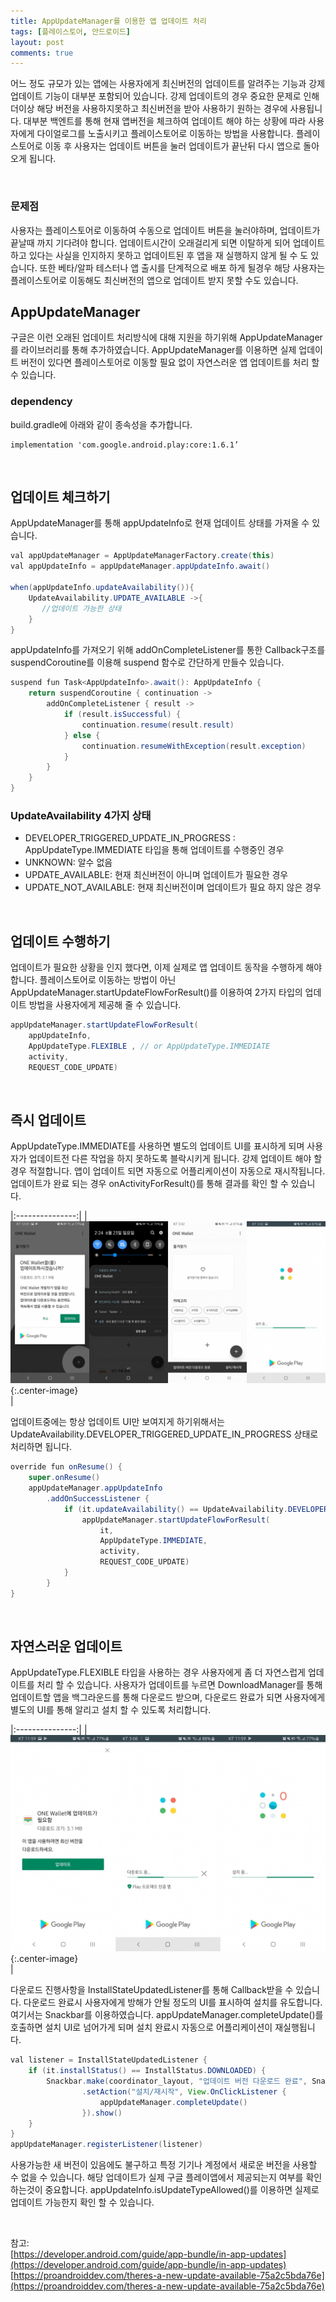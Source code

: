 ```yaml
---
title: AppUpdateManager를 이용한 앱 업데이트 처리
tags: [플레이스토어, 안드로이드]
layout: post
comments: true
---
```


어느 정도 규모가 있는 앱에는 사용자에게 최신버전의 업데이트를 알려주는 기능과 강제 업데이트 기능이 대부분 포함되어 있습니다. 강제 업데이트의 경우 중요한 문제로 인해 더이상 해당 버전을 사용하지못하고 최신버전을 받아 사용하기 원하는 경우에 사용됩니다. 대부분 백엔트를 통해 현재 앱버전을 체크하여 업데이트 해야 하는 상황에 따라 사용자에게 다이얼로그를 노출시키고 플레이스토어로 이동하는 방법을 사용합니다. 플레이스토어로 이동 후 사용자는 업데이트 버튼을 눌러 업데이트가 끝난뒤 다시 앱으로 돌아오게 됩니다.  

<br>

### 문제점
사용자는 플레이스토어로 이동하여 수동으로 업데이트 버튼을 눌러야하며, 업데이트가 끝날때 까지 기다려야 합니다. 업데이트시간이 오래걸리게 되면 이탈하게 되어 업데이트하고 있다는 사실을 인지하지 못하고 업데이트된 후 앱을 재 실행하지 않게 될 수 도 있습니다. 또한 베타/알파 테스터나 앱 출시를 단계적으로 배포 하게 될경우 해당 사용자는 플레이스토어로 이동해도 최신버전의 앱으로 업데이트 받지 못할 수도 있습니다.  

## AppUpdateManager
구글은 이런 오래된 업데이트 처리방식에 대해 지원을 하기위해 AppUpdateManager를 라이브러리를 통해 추가하였습니다. AppUpdateManager를 이용하면 실제 업데이트 버전이 있다면 플레이스토어로 이동할 필요 없이 자연스러운 앱 업데이트를 처리 할 수 있습니다.  

### dependency
build.gradle에 아래와 같이 종속성을 추가합니다.  

```
implementation 'com.google.android.play:core:1.6.1’
```

<br>

## 업데이트 체크하기
AppUpdateManager를 통해 appUpdateInfo로 현재 업데이트 상태를 가져올 수 있습니다.  

```java
val appUpdateManager = AppUpdateManagerFactory.create(this)
val appUpdateInfo = appUpdateManager.appUpdateInfo.await()

when(appUpdateInfo.updateAvailability()){
    UpdateAvailability.UPDATE_AVAILABLE ->{
       //업데이트 가능한 상태
    }
}
```


appUpdateInfo를 가져오기 위해 addOnCompleteListener를 통한 Callback구조를 suspendCoroutine를 이용해 suspend 함수로 간단하게 만들수 있습니다.  

```java
suspend fun Task<AppUpdateInfo>.await(): AppUpdateInfo {
    return suspendCoroutine { continuation ->
        addOnCompleteListener { result ->
            if (result.isSuccessful) {
                continuation.resume(result.result)
            } else {
                continuation.resumeWithException(result.exception)
            }
        }
    }
}
```

### UpdateAvailability 4가지 상태
* DEVELOPER_TRIGGERED_UPDATE_IN_PROGRESS : AppUpdateType.IMMEDIATE 타입을 통해 업데이트를 수행중인 경우
* UNKNOWN: 알수 없음
* UPDATE_AVAILABLE: 현재 최신버전이 아니며 업데이트가 필요한 경우
* UPDATE_NOT_AVAILABLE: 현재 최신버전이며 업데이트가 필요 하지 않은 경우

<br>

## 업데이트 수행하기
업데이트가 필요한 상황을 인지 했다면, 이제 실제로 앱 업데이트 동작을 수행하게 해야 합니다. 플레이스토어로 이동하는 방법이 아닌 AppUpdateManager.startUpdateFlowForResult()를 이용하여 2가지 타입의 업데이트 방법을 사용자에게 제공해 줄 수 있습니다.  

```java
appUpdateManager.startUpdateFlowForResult(
    appUpdateInfo,
    AppUpdateType.FLEXIBLE , // or AppUpdateType.IMMEDIATE
    activity,
    REQUEST_CODE_UPDATE)
```

<br>

## 즉시 업데이트
AppUpdateType.IMMEDIATE를 사용하면 별도의 업데이트 UI를 표시하게 되며 사용자가 업데이트전 다른 작업을 하지 못하도록 블락시키게 됩니다. 강제 업데이트 해야 할 경우 적절합니다. 앱이 업데이트 되면 자동으로 어플리케이션이 자동으로 재시작됩니다. 업데이트가 완료 되는 경우 onActivityForResult()를 통해 결과를 확인 할 수 있습니다.

|:---------------:|
|<br> ![](/images/2019-06-24-AppUpdateManager/immediate.jpg){:.center-image} <br>|

업데이트중에는 항상 업데이트 UI만 보여지게 하기위해서는 UpdateAvailability.DEVELOPER_TRIGGERED_UPDATE_IN_PROGRESS 상태로 처리하면 됩니다. 

```java
override fun onResume() {
    super.onResume()
    appUpdateManager.appUpdateInfo
        .addOnSuccessListener {
            if (it.updateAvailability() == UpdateAvailability.DEVELOPER_TRIGGERED_UPDATE_IN_PROGRESS) {
                appUpdateManager.startUpdateFlowForResult(
                    it,
                    AppUpdateType.IMMEDIATE,
                    activity,
                    REQUEST_CODE_UPDATE)
            }
        }
}
```
<br>

## 자연스러운 업데이트
AppUpdateType.FLEXIBLE 타입을 사용하는 경우 사용자에게 좀 더 자연스럽게 업데이트를 처리 할 수 있습니다. 사용자가 업데이트를 누르면 DownloadManager를 통해 업데이트할 앱을 백그라운드를 통해 다운로드 받으며, 다운로드 완료가 되면 사용자에게 별도의 UI를 통해 알리고 설치 할 수 있도록 처리합니다.  

|:---------------:|
|<br> ![](/images/2019-06-24-AppUpdateManager/flexible.jpg){:.center-image} <br>|

다운로드 진행사항을 InstallStateUpdatedListener를 통해 Callback받을 수 있습니다. 다운로드 완료시 사용자에게 방해가 안될 정도의 UI를 표시하여 설치를 유도합니다. 여기서는 Snackbar를 이용하였습니다.   appUpdateManager.completeUpdate()를 호출하면 설치 UI로 넘어가게 되며 설치 완료시 자동으로 어플리케이션이 재실행됩니다.  


```java
val listener = InstallStateUpdatedListener {
    if (it.installStatus() == InstallStatus.DOWNLOADED) {
        Snackbar.make(coordinator_layout, "업데이트 버전 다운로드 완료", Snackbar.LENGTH_INDEFINITE)
                .setAction("설치/재시작", View.OnClickListener {
                    appUpdateManager.completeUpdate()
                }).show()
    }
}
appUpdateManager.registerListener(listener)
```

사용가능한 새 버전이 있음에도 불구하고 특정 기기나 계정에서 새로운 버전을 사용할 수 없을 수 있습니다. 해당 업데이트가 실제 구글 플레이앱에서 제공되는지 여부를 확인 하는것이 중요합니다. appUpdateInfo.isUpdateTypeAllowed()를 이용하면 실제로 업데이트 가능한지 확인 할 수 있습니다.  


<br>


참고:  
[https://developer.android.com/guide/app-bundle/in-app-updates](https://developer.android.com/guide/app-bundle/in-app-updates)  
[https://proandroiddev.com/theres-a-new-update-available-75a2c5bda76e](https://proandroiddev.com/theres-a-new-update-available-75a2c5bda76e)









